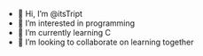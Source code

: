 - 👋 Hi, I’m @itsTript
- 👀 I’m interested in programming
- 🌱 I’m currently learning C
- 💞️ I’m looking to collaborate on learning together


<!---
itsTript/itsTript is a ✨ special ✨ repository because its `README.md` (this file) appears on your GitHub profile.
You can click the Preview link to take a look at your changes.
--->
